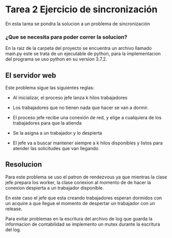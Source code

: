 # Tarea 2 Ejercicio de sincronización

En esta tarea se pondra la solucion a un problema de sincronización

### ¿Que se necesita para poder correr la solucion?

En la raiz de la carpeta del proyecto se encuentra un archivo llamado main.py
este se trata de un ejecutable de python, para la implementacion del programa
se uso python en su version 3.7.2.

## El servidor web

Este problema sigue las siguientes reglas:

* Al inicializar, el proceso jefe lanza k hilos trabajadores

* Los trabajadores que no tienen nada que hacer se van a dormir.

* El proceso jefe recibe una conexión de red, y elige a cualquiera de los trabajadores para que la atienda

* Se la asigna a un trabajador y lo despierta

* El jefe va a buscar mantener siempre a k hilos disponibles y listos para atender las solicitudes que van llegando.

## Resolucion

Para este problema se uso el patron de rendezvous ya que mientras la clase jefe prepara los
worker, la clase conexion al momento de de hacer la conexion despierta a un trabajador disponible.

En este caso el jefe que esta creando trabajadores esperan dormidos con un acquire a que llegue el
momento de despertar un trabajador con un release.

Para evitar problemas en la escritura del archivo de log que guarda la informacion de contabilidad
se implemento un mutex durante la escritura del log.
